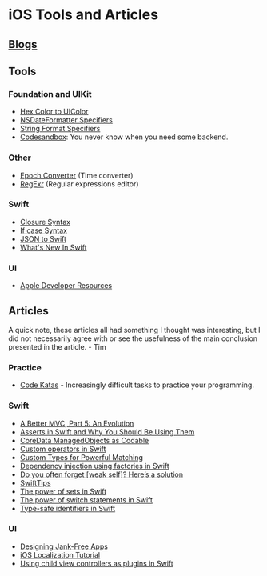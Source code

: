 # iOS Tools and Articles 

## [Blogs](https://github.com/TimRascher/iOSToolsAndArticals/blob/master/BLOGS.md)

## Tools
### Foundation and UIKit
- [Hex Color to UIColor](http://uicolor.xyz/#/hex-to-ui)
- [NSDateFormatter Specifiers](http://nsdateformatter.com/)
- [String Format Specifiers](https://developer.apple.com/library/archive/documentation/Cocoa/Conceptual/Strings/Articles/formatSpecifiers.html)
- [Codesandbox](https://codesandbox.io/s/): You never know when you need some backend.

### Other
- [Epoch Converter](https://www.epochconverter.com/) (Time converter)
- [RegExr](https://regexr.com/) (Regular expressions editor)

### Swift
- [Closure Syntax](http://goshdarnclosuresyntax.com/)
- [If case Syntax](http://goshdarnifcaseletsyntax.com/)
- [JSON to Swift](https://app.quicktype.io/#l=swift)
- [What's New In Swift](https://www.whatsnewinswift.com/)

### UI
- [Apple Developer Resources](https://developer.apple.com/design/resources/?utm_campaign=iOS%2BDev%2BWeekly&utm_medium=web&utm_source=iOS%2BDev%2BWeekly%2BIssue%2B362)

## Articles
A quick note, these articles all had something I thought was interesting, but I did not necessarily agree with or see the usefulness of the main conclusion presented in the article. - Tim

### Practice
- [Code Katas](http://codekata.com/) - Increasingly difficult tasks to practice your programming.

### Swift
- [A Better MVC, Part 5: An Evolution](https://davedelong.com/blog/2018/04/24/a-better-mvc-part-5-an-evolution/)
- [Asserts in Swift and Why You Should Be Using Them](https://medium.com/@alecoconnor/asserts-in-swift-and-why-you-should-be-using-them-6a7c96eaec10)
- [CoreData ManagedObjects as Codable](https://medium.com/@andrea.prearo/working-with-codable-and-core-data-83983e77198e)
- [Custom operators in Swift](https://www.swiftbysundell.com/posts/custom-operators-in-swift)
- [Custom Types for Powerful Matching](http://www.figure.ink/blog/2018/7/23/custom-types-for-powerful-matching?utm_campaign=iOS%2BDev%2BWeekly&utm_medium=web&utm_source=iOS%2BDev%2BWeekly%2BIssue%2B362)
- [Dependency injection using factories in Swift](https://www.swiftbysundell.com/posts/dependency-injection-using-factories-in-swift)
- [Do you often forget [weak self]? Here’s a solution](https://medium.com/anysuggestion/preventing-memory-leaks-with-swift-compile-time-safety-49b845df4dc6)
- [SwiftTips](https://github.com/JohnSundell/SwiftTips/blob/master/README.md)
- [The power of sets in Swift](https://www.swiftbysundell.com/posts/the-power-of-sets-in-swift)
- [The power of switch statements in Swift ](https://www.swiftbysundell.com/posts/the-power-of-switch-statements-in-swift)
- [Type-safe identifiers in Swift](https://www.swiftbysundell.com/posts/type-safe-identifiers-in-swift)

### UI
- [Designing Jank-Free Apps](https://medium.com/@nathangitter/designing-jank-free-apps-9f66d43b9c87)
- [iOS Localization Tutorial](https://medium.com/lean-localization/ios-localization-tutorial-938231f9f881)
- [Using child view controllers as plugins in Swift](https://www.swiftbysundell.com/posts/using-child-view-controllers-as-plugins-in-swift)

